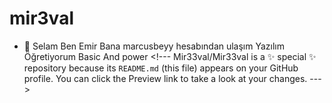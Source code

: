 # mir3val
 - 👀  Selam Ben Emir  Bana marcusbeyy hesabından ulaşım  Yazılım Öğretiyorum  Basic And power    &lt;!--- Mir33val/Mir33val is a ✨ special ✨ repository because its `README.md` (this file) appears on your GitHub profile. You can click the Preview link to take a look at your changes. --->
